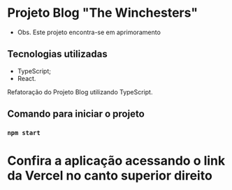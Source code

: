 # Projeto Blog "The Winchesters"

- Obs. Este projeto encontra-se em aprimoramento

## Tecnologias utilizadas

 - TypeScript;
 - React.

Refatoração do Projeto Blog utilizando TypeScript.

## Comando para iniciar o projeto

### `npm start`

# Confira a aplicação acessando o link da Vercel no canto superior direito

